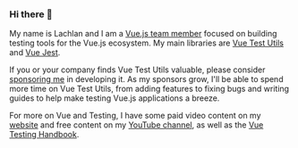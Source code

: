 ### Hi there 👋

My name is Lachlan and I am a [Vue.js team member](https://github.com/vuejs) focused on building testing tools for the Vue.js ecosystem. My main libraries are [Vue Test Utils](https://github.com/vuejs/vue-test-utils-next) and [Vue Jest](https://github.com/vuejs/vue-jest).

If you or your company finds Vue Test Utils valuable, please consider [sponsoring me](https://github.com/sponsors/lmiller1990) in developing it. As my sponsors grow, I'll be able to spend more time on Vue Test Utils, from adding features to fixing bugs and writing guides to help make testing Vue.js applications a breeze.

For more on Vue and Testing, I have some paid video content on my [website](https://vuejs-course.com) and free content on my [YouTube channel](https://www.youtube.com/channel/UCydNBt-h2Cox_Ub_GzspneQ?view_as=subscriber), as well as the [Vue Testing Handbook](https://lmiller1990.github.io/vue-testing-handbook/v3/).
